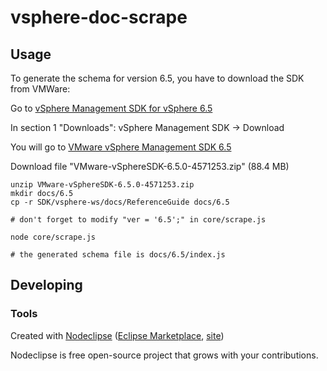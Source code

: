 

# vsphere-doc-scrape



## Usage

To generate the schema for version 6.5, you have to download the SDK from VMWare:

Go to [vSphere Management SDK for vSphere 6.5](https://code.vmware.com/web/sdk/65/vsphere-management)

In section 1 "Downloads": vSphere Management SDK -> Download

You will go to [VMware vSphere Management SDK 6.5](https://my.vmware.com/group/vmware/get-download?downloadGroup=VS-MGMT-SDK65)

Download file "VMware-vSphereSDK-6.5.0-4571253.zip" (88.4 MB)

```
unzip VMware-vSphereSDK-6.5.0-4571253.zip
mkdir docs/6.5
cp -r SDK/vsphere-ws/docs/ReferenceGuide docs/6.5

# don't forget to modify "ver = '6.5';" in core/scrape.js

node core/scrape.js

# the generated schema file is docs/6.5/index.js
```



## Developing



### Tools

Created with [Nodeclipse](https://github.com/Nodeclipse/nodeclipse-1)
 ([Eclipse Marketplace](http://marketplace.eclipse.org/content/nodeclipse), [site](http://www.nodeclipse.org))   

Nodeclipse is free open-source project that grows with your contributions.
